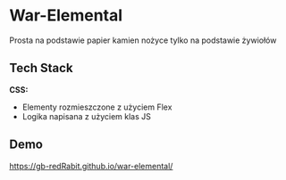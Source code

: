 # War-Elemental

Prosta na podstawie papier kamien nożyce tylko na podstawie żywiołów

## Tech Stack

**CSS:**

- Elementy rozmieszczone z użyciem Flex
- Logika napisana z użyciem klas JS

## Demo

https://gb-redRabit.github.io/war-elemental/
